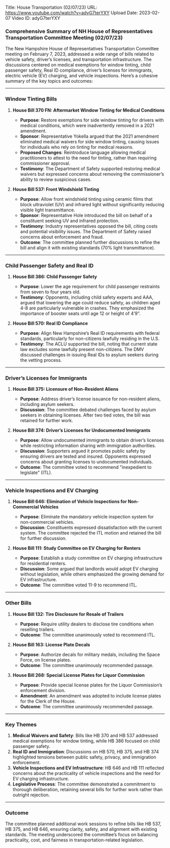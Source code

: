 Title: House Transportation (02/07/23)
URL: https://www.youtube.com/watch?v=adyG7terYXY
Upload Date: 2023-02-07
Video ID: adyG7terYXY

### Comprehensive Summary of NH House of Representatives Transportation Committee Meeting (02/07/23)

The New Hampshire House of Representatives Transportation Committee meeting on February 7, 2023, addressed a wide range of bills related to vehicle safety, driver’s licenses, and transportation infrastructure. The discussions centered on medical exemptions for window tinting, child passenger safety, Real ID compliance, driver’s licenses for immigrants, electric vehicle (EV) charging, and vehicle inspections. Here’s a cohesive summary of the key topics and outcomes:

---

### **Window Tinting Bills**
1. **House Bill 370 FN: Aftermarket Window Tinting for Medical Conditions**  
   - **Purpose**: Restore exemptions for side window tinting for drivers with medical conditions, which were inadvertently removed in a 2021 amendment.  
   - **Sponsor**: Representative Yokella argued that the 2021 amendment eliminated medical waivers for side window tinting, causing issues for individuals who rely on tinting for medical reasons.  
   - **Proposed Changes**: Reintroduce language allowing medical practitioners to attest to the need for tinting, rather than requiring commissioner approval.  
   - **Testimony**: The Department of Safety supported restoring medical waivers but expressed concerns about removing the commissioner’s ability to review suspicious cases.  

2. **House Bill 537: Front Windshield Tinting**  
   - **Purpose**: Allow front windshield tinting using ceramic films that block ultraviolet (UV) and infrared light without significantly reducing visible light transmittance.  
   - **Sponsor**: Representative Hole introduced the bill on behalf of a constituent seeking UV and infrared protection.  
   - **Testimony**: Industry representatives opposed the bill, citing costs and potential visibility issues. The Department of Safety raised concerns about enforcement and fraud.  
   - **Outcome**: The committee planned further discussions to refine the bill and align it with existing standards (70% light transmittance).  

---

### **Child Passenger Safety and Real ID**
1. **House Bill 386: Child Passenger Safety**  
   - **Purpose**: Lower the age requirement for child passenger restraints from seven to four years old.  
   - **Testimony**: Opponents, including child safety experts and AAA, argued that lowering the age could reduce safety, as children aged 4-8 are particularly vulnerable in crashes. They emphasized the importance of booster seats until age 12 or height of 4’9”.  

2. **House Bill 570: Real ID Compliance**  
   - **Purpose**: Align New Hampshire’s Real ID requirements with federal standards, particularly for non-citizens lawfully residing in the U.S.  
   - **Testimony**: The ACLU supported the bill, noting that current state law excludes some lawfully present non-citizens. The DMV discussed challenges in issuing Real IDs to asylum seekers during the vetting process.  

---

### **Driver’s Licenses for Immigrants**
1. **House Bill 375: Licensure of Non-Resident Aliens**  
   - **Purpose**: Address driver’s license issuance for non-resident aliens, including asylum seekers.  
   - **Discussion**: The committee debated challenges faced by asylum seekers in obtaining licenses. After two tied votes, the bill was retained for further work.  

2. **House Bill 374: Driver’s Licenses for Undocumented Immigrants**  
   - **Purpose**: Allow undocumented immigrants to obtain driver’s licenses while restricting information sharing with immigration authorities.  
   - **Discussion**: Supporters argued it promotes public safety by ensuring drivers are tested and insured. Opponents expressed concerns about granting licenses to undocumented individuals.  
   - **Outcome**: The committee voted to recommend "inexpedient to legislate" (ITL).  

---

### **Vehicle Inspections and EV Charging**
1. **House Bill 646: Elimination of Vehicle Inspections for Non-Commercial Vehicles**  
   - **Purpose**: Eliminate the mandatory vehicle inspection system for non-commercial vehicles.  
   - **Discussion**: Constituents expressed dissatisfaction with the current system. The committee rejected the ITL motion and retained the bill for further discussion.  

2. **House Bill 111: Study Committee on EV Charging for Renters**  
   - **Purpose**: Establish a study committee on EV charging infrastructure for residential renters.  
   - **Discussion**: Some argued that landlords would adopt EV charging without legislation, while others emphasized the growing demand for EV infrastructure.  
   - **Outcome**: The committee voted 11-9 to recommend ITL.  

---

### **Other Bills**
1. **House Bill 132: Tire Disclosure for Resale of Trailers**  
   - **Purpose**: Require utility dealers to disclose tire conditions when reselling trailers.  
   - **Outcome**: The committee unanimously voted to recommend ITL.  

2. **House Bill 163: License Plate Decals**  
   - **Purpose**: Authorize decals for military medals, including the Space Force, on license plates.  
   - **Outcome**: The committee unanimously recommended passage.  

3. **House Bill 268: Special License Plates for Liquor Commission**  
   - **Purpose**: Provide special license plates for the Liquor Commission’s enforcement division.  
   - **Amendment**: An amendment was adopted to include license plates for the Clerk of the House.  
   - **Outcome**: The committee unanimously recommended passage.  

---

### **Key Themes**
1. **Medical Waivers and Safety**: Bills like HB 370 and HB 537 addressed medical exemptions for window tinting, while HB 386 focused on child passenger safety.  
2. **Real ID and Immigration**: Discussions on HB 570, HB 375, and HB 374 highlighted tensions between public safety, privacy, and immigration enforcement.  
3. **Vehicle Inspections and EV Infrastructure**: HB 646 and HB 111 reflected concerns about the practicality of vehicle inspections and the need for EV charging infrastructure.  
4. **Legislative Process**: The committee demonstrated a commitment to thorough deliberation, retaining several bills for further work rather than outright rejection.  

---

### **Outcome**
The committee planned additional work sessions to refine bills like HB 537, HB 375, and HB 646, ensuring clarity, safety, and alignment with existing standards. The meeting underscored the committee’s focus on balancing practicality, cost, and fairness in transportation-related legislation.